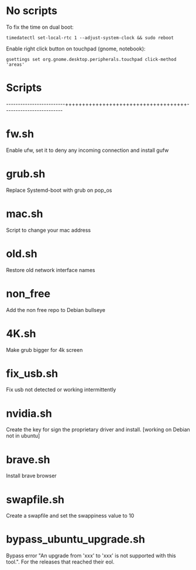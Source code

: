 # No scripts
To fix the time on dual boot:

    timedatectl set-local-rtc 1 --adjust-system-clock && sudo reboot
    
Enable right click button on touchpad (gnome, notebook):

    gsettings set org.gnome.desktop.peripherals.touchpad click-method 'areas'

# Scripts
-------------------------++++++++++++++++++++++++++++++++++++-------------------------
# fw.sh
Enable ufw, set it to deny any incoming connection and install gufw

# grub.sh
Replace Systemd-boot with grub on pop_os

# mac.sh
Script to change your mac address

# old.sh
Restore old network interface names

# non_free
Add the non free repo to Debian bullseye

# 4K.sh
Make grub bigger for 4k screen

# fix_usb.sh
Fix usb not detected or working intermittently 

# nvidia.sh
Create the key for sign the proprietary driver and install. [working on Debian not in ubuntu]
 
# brave.sh
Install brave browser

# swapfile.sh
Create a swapfile and set the swappiness value to 10

# bypass_ubuntu_upgrade.sh
Bypass error "An upgrade from 'xxx' to 'xxx' is not supported with this tool.". For the releases that reached their eol.
